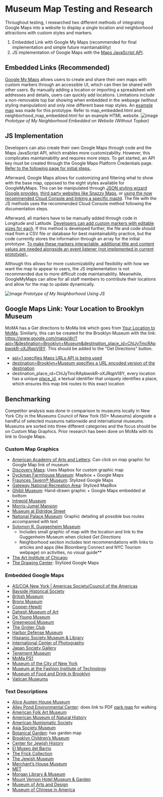 # Museum Map Testing and Research 

Throughout testing, I researched two different methods of integrating Google Maps into a website to display a single location and neighborhood attractions with custom styles and markers. 

1. Embedded Link with Google My Maps (recommended for final implementation and simple future maintainability)
2. JS implementation of Google Maps with the [Maps JavaScript API](https://developers.google.com/maps/documentation/javascript).

## Embedded Links (Recommended)
[Google My Maps](https://www.google.com/maps/d/u/0/) allows users to create and share their own maps with custom markers through an accessible UI, which can then be shared with other users. By manually adding a location or importing a spreadsheet with addresses and details, users can quickly add locations. Limitations include a non-removable top bar showing when embedded in the webpage (without styling manipulation) and only nine different base map styles. An [example map](https://www.google.com/maps/d/u/0/edit?mid=1PEsvvV5_N5PIceTYL67phHOrUpzbjzM&usp=sharing) was made for this prototype. Refer to map_embedded.html and neighborhood_map_embedded.html for an example HTML website.
![image](https://drive.google.com/uc?id=1VOOdSIpr7TB5XEGQTqzOy7ZeSk63PHfT)
*Prototype of My Neighborhood Embedded on Website (Without Topbar)*

## JS Implementation
Developers can also create their own Google Maps through code and the Maps JavaScript API, which enables more customizability. However, this complicates maintainability and requires more steps. To get started, an API key must be created through the Google Maps Platform Credentials page. [Refer to the following page for initial steps.](https://developers.google.com/maps/documentation/embed/quickstart#api-key).

Afterward, Google Maps allows for customizing and filtering what to show with the base map, opposed to the eight styles available for GoogleMyMaps. This can be manipulated through [JSON styling wizard Google provides](https://mapstyle.withgoogle.com/), [third party websites like Snazzy Maps](https://snazzymaps.com/explore), or [using the now recommended Cloud Console and linking a specific mapId](https://developers.google.com/maps/documentation/maps-static/cloud-customization). The file with the JS methods uses the recommended Cloud Console method following the documentation steps. 

Afterward, all markers have to be manually added through code in Longitude and Latitude. [Developers can add custom markers with editable sizes for each](https://developers.google.com/maps/documentation/javascript/custom-markers). If this method is developed further, the file and code should read from a CSV file or database for best maintainability practice, but the code currently stores the information through an array for the initial prototype. [To make these markers interactable, additional title and content values are needed alongside an event listener (not implemented in current prototype).](https://developers.google.com/maps/documentation/javascript/advanced-markers/accessible-markers).

Although this allows for more customizability and flexibility with how we want the map to appear to users, the JS implementation is not recommended due to more difficult code maintainability. Meanwhile, GoogleMyMaps can allow for all staff members to contribute their locations and allow for the map to update dynamically.

![image](https://drive.google.com/uc?id=18qv1d_PIj7yDi4rLzVvJpmVTB1GPMOtx)
*Prototype of My Neighborhood Using JS*

## Google Maps Link: Your Location to Brooklyn Museum
MoMA has a Get directions to MoMa link which goes from [Your Location to MoMa](https://www.google.com/maps/dir/?api=1&destination=MoMA&destination_place_id=ChIJKxDbe_lYwokRVf__s8CPn-o). Similarly, this can be created for the Brooklyn Museum with the link: https://www.google.com/maps/dir/?api=1&destination=Brooklyn+Museum&destination_place_id=ChIJyTmcRApbwokR-oXJRqpVI8Y. This should be added to the "Get Directions" button.

- [api=1 specifies Maps URLs API is being used](https://developers.google.com/maps/documentation/urls/get-started)
- [destination=Brooklyn+Museum specifies a URL encoded version of the destination](https://developers.google.com/maps/documentation/urls/get-started#parameters)
- destination_place_id=ChIJyTmcRApbwokR-oXJRqpVI8Y, every location has a unique [place_id](https://developers.google.com/maps/documentation/places/web-service/place-id), a textual identifier that uniquely identifies a place, which ensures this map link routes to this exact location

## Benchmarking
Competitor analysis was done in comparison to museums locally in New York City in the Museums Council of New York (50+ Museums) alongside a handful of selected museums nationwide and international museums. Museums are sorted into three different categories and the focus should be on Custom Map Graphics. Prior research has been done on MoMa with its link to Google Maps. 
  
### Custom Map Graphics
- [American Academy of Arts and Letters](https://www.artsandletters.org/visit): Can click on map graphic for Google Map link of museum
- [Discovery Maps](https://discoverymap.com/princeton-nj): Uses Mapbox for custom graphic map
- [Dyckman Farmhouse Museum](https://dyckmanfarmhouse.org/visit/hours-directions/): Mapbox + Google Maps
- [Fraunces Tavern® Museum](https://www.frauncestavernmuseum.org/admissions): Stylized Google Maps
- [Gateway National Recreation Area](https://www.nps.gov/gate/planyourvisit/maps.htm): Stylized MapBox
- [Ghibli Museum](https://ghibli-park.jp/en/directions/): Hand-drawn graphic + Google Maps embedded at bottom
- [Intrepid Museum](https://intrepidmuseum.org/plan-your-visit/visitor-information)
- [Morris-Jumel Mansion](https://morrisjumel.org/visit/)
- [Museum at Eldridge Street](https://www.eldridgestreet.org/visit)
- [National Palace Museum](https://www.npm.gov.tw/Articles.aspx?sno=03009216&l=2): Graphic detailing all possible bus routes accompanied with text
- [Solomon R. Guggenheim Museum](https://www.guggenheim.org/plan-your-visit/ideas-for-your-visit)
    - Includes small graphic of map with the location and link to the Guggenheim Museum when clicked *Get Directions*
    - Neighborhood section includes text recommendations with links to articles and apps (like Bloomberg Connect and NYC Tourism webpage) on activities, no visual guide**
- [The Art Institute of Chicago](https://www.artic.edu/visit)
- [The Drawing Center](https://drawingcenter.org/visit): Stylized Google Maps

### Embedded Google Maps
- [AS/COA New York | Americas Society/Council of the Americas](https://www.as-coa.org/art)
- [Bayside Historical Society](https://www.baysidehistorical.org/visit-us)
- [British Museum](https://www.britishmuseum.org/visit#getting-here)
- [Bronx Museum](https://bronxmuseum.org/visit/)
- [Cooper-Hewitt](https://www.cooperhewitt.org/visit/getting-here/)
- [Dahesh Museum of Art](https://www.daheshmuseum.org/visit/)
- [De Young Museum](https://www.famsf.org/visit/getting-to-the-de-young)
- [Greenwood Museum](https://www.green-wood.com/visit/)
- [The Grolier Club](https://www.grolierclub.org/Default.aspx?p=DynamicModule&pageid=384820&ssid=322441&vnf=1)
- [Harbor Defense Museum](https://history.army.mil/museums/IMCOM/fortHamilton/index.html#visit)
- [Hispanic Society Museum & Library](https://hispanicsociety.org/visit/visitor-information/)
- [International Center of Photography](https://www.icp.org/visit)
- [Japan Society Gallery](https://japansociety.org/about/visit-us/)
- [Tenement Museum](https://www.tenement.org/plan-a-visit/)
- [MoMa PS1](https://www.momaps1.org/visit)
- [Museum of the City of New York](https://www.mcny.org/visit)
- [Museum at the Fashion Institute of Technology](https://www.fitnyc.edu/museum/visit/index.php)
- [Museum of Food and Drink in Brooklyn](https://www.mofad.org/location)
- [Vatican Museums](https://www.museivaticani.va/content/museivaticani/en/info/come-raggiungerci.html)

### Text Descriptions
- [Alice Austen House Museum](https://aliceausten.org/planyourvisit/)
- [Alley Pond Environmental Center](https://www.alleypond.org/your-visit.html): does link to PDF [park map](https://www.alleypond.org/uploads/1/2/8/3/128396335/alley-pond-park-trail-guide__57d311db0b919_1.pdf) for walking
- [American Folk Art Museum](https://folkartmuseum.org/news/visitor-guidelines/)
- [American Museum of Natural History](https://www.amnh.org/plan-your-visit)
- [American Numismatic Society](https://www.google.com/search?q=the+american+numismatic+society+visit&sca_esv=ee550f040f73c7f6&sca_upv=1&sxsrf=ADLYWIKi_GZmPorZDh_0SZyOPvjYGcnOzA%3A1718130527241&ei=X5doZvy4Du2hptQPs8SKqAQ&ved=0ahUKEwi85IP-ltSGAxXtkIkEHTOiAkUQ4dUDCBA&uact=5&oq=the+american+numismatic+society+visit&gs_lp=Egxnd3Mtd2l6LXNlcnAiJXRoZSBhbWVyaWNhbiBudW1pc21hdGljIHNvY2lldHkgdmlzaXQyBRAhGKABMgUQIRigATIFECEYoAEyBRAhGKABSLMGUERYrwVwAXgBkAEAmAF7oAGdBKoBAzQuMrgBA8gBAPgBAZgCB6ACrwTCAgoQABiwAxjWBBhHwgINEAAYsAMY1gQYRxjJA8ICDhAAGIAEGLADGJIDGIoFwgIFEAAYgATCAgYQABgWGB7CAgsQABiABBiGAxiKBcICCBAAGIAEGKIEwgIFECEYqwLCAgUQIRifBZgDAIgGAZAGCZIHAzUuMqAH5CA&sclient=gws-wiz-serp)
- [Asia Society Museum](https://asiasociety.org/new-york/plan-your-visit)
- [Botanical Garden](https://www.nybg.org/visit/): has garden map
- [Brooklyn Children’s Museum](https://www.brooklynkids.org/visit/)
- [Center for Jewish History](https://www.cjh.org/visit/plan-your-visit)
- [El Museo del Barrio](https://www.elmuseo.org/plan-your-visit/)
- [The Frick Collection](https://www.frick.org/visit)
- [The Jewish Museum](https://thejewishmuseum.org/visit)
- [Merchant’s House Museum](https://merchantshouse.org/visit/)
- [MET](https://www.metmuseum.org/plan-your-visit)
- [Morgan Library & Museum](https://www.themorgan.org/visit)
- [Mount Vernon Hotel Museum & Garden](https://mvhm.org/visit/)
- [Museum of Arts and Design](https://madmuseum.org/visit)
- [Museum of Chinese in America](https://www.mocanyc.org/visit/museum-virtual-tour/)
